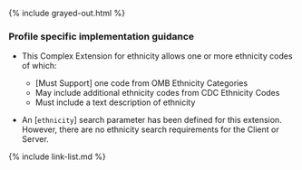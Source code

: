 {% include grayed-out.html %}
### Profile specific implementation guidance

- This Complex Extension for ethnicity allows one or more ethnicity codes of which:

  - [Must Support] one code from OMB Ethnicity Categories
  - May include additional ethnicity codes from CDC Ethnicity Codes
  - Must include a text description of ethnicity

- A<!-- [`race`]-->n [`ethnicity`] search parameter has been defined for this extension.  However, there are no  <!--race-->ethnicity search requirements for the Client or Server.

{% include link-list.md %}

</div><!-- grayed-out -->